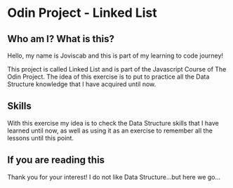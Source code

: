 # Odin Project - Linked List

## Who am I? What is this?

Hello, my name is Joviscab and this is part of my learning to code journey!

This project is called Linked List and is part of the Javascript Course of The Odin Project. The idea of this exercise is to put to practice all the Data Structure knowledge that I have acquired until now.

## Skills

With this exercise my idea is to check the Data Structure skills that I have learned until now, as well as using it as an exercise to remember all the lessons until this point.

## If you are reading this

Thank you for your interest! I do not like Data Structure...but here we go...
